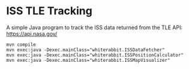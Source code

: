 # ISS TLE Tracking

A simple Java program to track the ISS data returned from the TLE API:  
https://api.nasa.gov/

```
mvn compile
mvn exec:java -Dexec.mainClass="whiterabbit.ISSDataFetcher"
mvn exec:java -Dexec.mainClass="whiterabbit.ISSPositionCalculator"
mvn exec:java -Dexec.mainClass="whiterabbit.ISSMapVisualizer"
```
